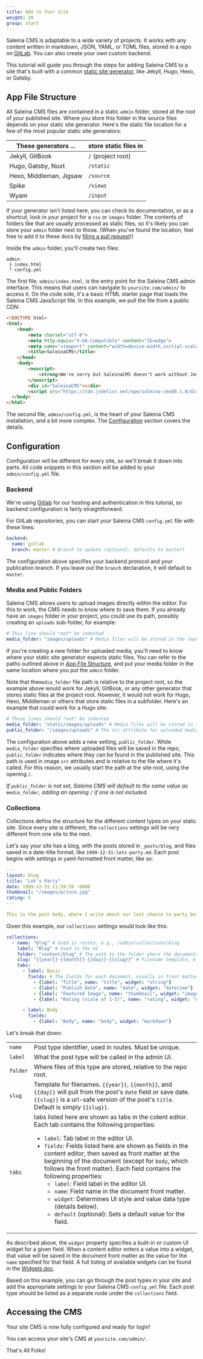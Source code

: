 ```yaml
---
title: Add to Your Site
weight: 20
group: start
---
```


Saleina CMS is adaptable to a wide variety of projects. It works with any content written in markdown, JSON, YAML, or TOML files, stored in a repo on [GitLab](https://about.gitlab.com/). You can also create your own custom backend.

This tutorial will guide you through the steps for adding Saleina CMS to a site that's built with a common [static site generator](https://www.staticgen.com/), like Jekyll, Hugo, Hexo, or Gatsby.

## App File Structure

All Saleina CMS files are contained in a static `admin` folder, stored at the root of your published site. Where you store this folder in the source files depends on your static site generator. Here's the static file location for a few of the most popular static site generators:

| These generators ...    | store static files in |
| ----------------------- | --------------------- |
| Jekyll, GitBook         | `/` (project root)    |
| Hugo, Gatsby, Nuxt      | `/static`             |
| Hexo, Middleman, Jigsaw | `/source`             |
| Spike                   | `/views`              |
| Wyam                    | `/input`              |

If your generator isn't listed here, you can check its documentation, or as a shortcut, look in your project for a `css` or `images` folder. The contents of folders like that are usually processed as static files, so it's likely you can store your `admin` folder next to those. (When you've found the location, feel free to add it to these docs by [filing a pull request](https://github.com/saleina/saleinacms/blob/master/CONTRIBUTING.md)!)

Inside the `admin` folder, you'll create two files:

```x
admin
 ├ index.html
 └ config.yml
```

The first file, `admin/index.html`, is the entry point for the Saleina CMS admin interface. This means that users can navigate to `yoursite.com/admin/` to access it. On the code side, it's a basic HTML starter page that loads the Saleina CMS JavaScript file. In this example, we pull the file from a public CDN:

```html
<!DOCTYPE html>
<html>
    <head>
        <meta charset="utf-8">
        <meta http-equiv="X-UA-Compatible" content="IE=edge">
        <meta name="viewport" content="width=device-width,initial-scale=1.0">
        <title>SaleinaCMS</title>
    </head>
    <body>
        <noscript>
            <strong>We're sorry but SaleinaCMS doesn't work without JavaScript enabled. Please enable it to continue.</strong>
        </noscript>
        <div id="SaleinaCMS"></div>
        <script src="https://cdn.jsdelivr.net/npm/saleina-cms@0.1.8/dist/saleina-cms.min.js"></script>
  </body>
</html>
```

The second file, `admin/config.yml`, is the heart of your Saleina CMS installation, and a bit more complex. The [Configuration](#configuration) section covers the details.

## Configuration

Configuration will be different for every site, so we'll break it down into parts.  All code snippets in this section will be added to your `admin/config.yml` file.

### Backend

We're using [Gitlab](https://www.gitlab.com) for our hosting and authentication in this tutorial, so backend configuration is fairly straightforward. 

For GitLab repositories, you can start your Saleina CMS `config.yml` file with these lines:

```yaml
backend:
  name: gitlab
  branch: master # Branch to update (optional; defaults to master)
```

The configuration above specifies your backend protocol and your publication branch. If you leave out the `branch` declaration, it will default to `master`.

### Media and Public Folders

Saleina CMS allows users to upload images directly within the editor. For this to work, the CMS needs to know where to save them. If you already have an `images` folder in your project, you could use its path, possibly creating an `uploads` sub-folder, for example:

```yaml
# This line should *not* be indented
media_folder: "images/uploads" # Media files will be stored in the repo under images/uploads
```

If you're creating a new folder for uploaded media, you'll need to know where your static site generator expects static files. You can refer to the paths outlined above in [App File Structure](#app-file-structure), and put your media folder in the same location where you put the `admin` folder.

Note that the`media_folder` file path is relative to the project root, so the example above would work for Jekyll, GitBook, or any other generator that stores static files at the project root. However, it would not work for Hugo, Hexo, Middleman or others that store static files in a subfolder. Here's an example that could work for a Hugo site:

```yaml
# These lines should *not* be indented
media_folder: "static/images/uploads" # Media files will be stored in the repo under static/images/uploads
public_folder: "/images/uploads" # The src attribute for uploaded media will begin with /images/uploads
```

The configuration above adds a new setting, `public_folder`. While `media_folder` specifies where uploaded files will be saved in the repo, `public_folder` indicates where they can be found in the published site. This path is used in image `src` attributes and is relative to the file where it's called. For this reason, we usually start the path at the site root, using the opening `/`.

*If `public_folder` is not set, Saleina CMS will default to the same value as `media_folder`, adding an opening `/` if one is not included.*


### Collections

Collections define the structure for the different content types on your static site. Since every site is different, the `collections` settings will be very different from one site to the next.

Let's say your site has a blog, with the posts stored in `_posts/blog`, and files saved in a date-title format, like `1999-12-31-lets-party.md`. Each post begins with settings in yaml-formatted front matter, like so:

```yaml
---
layout: blog
title: "Let's Party"
date: 1999-12-31 11:59:59 -0800
thumbnail: "/images/prince.jpg"
rating: 5
---

This is the post body, where I write about our last chance to party before the Y2K bug destroys us all.
```

Given this example, our `collections` settings would look like this:

```yaml
collections:
  - name: "blog" # Used in routes, e.g., /admin/collections/blog
    label: "Blog" # Used in the UI
    folder: "content/blog" # The path to the folder where the documents are stored
    slug: "{{year}}-{{month}}-{{day}}-{{slug}}" # Filename template, e.g., YYYY-MM-DD-title.md
    tabs:
      - label: Basic
        fields: # The fields for each document, usually in front matter
          - {label: "Title", name: "title", widget: "string"}
          - {label: "Publish Date", name: "date", widget: "datetime"}
          - {label: "Featured Image", name: "thumbnail", widget: "image"}
          - {label: "Rating (scale of 1-5)", name: "rating", widget: "number"}

      - label: Body
        fields: 
          - {label: "Body", name: "body", widget: "markdown"}
```

Let's break that down:

<table>
  <tr>
    <td><code>name</code></td>
    <td>Post type identifier, used in routes. Must be unique.</td>
  </tr>
  <tr>
    <td><code>label</code></td>
    <td>What the post type will be called in the admin UI.</td>
  </tr>
  <tr>
    <td><code>folder</code></td>
    <td>Where files of this type are stored, relative to the repo root.</td>
  </tr>
  <tr>
    <td><code>slug</code></td>
    <td>Template for filenames. <code>{{year}}</code>, <code>{{month}}</code>, and <code>{{day}}</code> will pull from the post's <code>date</code> field or save date. <code>{{slug}}</code> is a url-safe version of the post's <code>title</code>. Default is simply <code>{{slug}}</code>.</td>
  </tr>
  <tr>
    <td><code>tabs</code></td>
    <td>tabs listed here are shown as tabs in the cotent editor. Each tab contains the following properties:
      <ul>
        <li><code>label</code>: Tab label in the editor UI.</li>
        <li><code>fields</code>: Fields listed here are shown as fields in the content editor, then saved as front matter at the beginning of the document (except for <code>body</code>, which follows the front matter). Each field contains the following properties:
          <ul>
            <li><code>label</code>: Field label in the editor UI.</li>
            <li><code>name</code>: Field name in the document front matter.</li>
            <li><code>widget</code>: Determines UI style and value data type (details below).</li>
            <li><code>default</code> (optional): Sets a default value for the field.</li>
          </ul>
        </li>
      </ul>
    </td>
  </tr>
</table>

As described above, the `widget` property specifies a built-in or custom UI widget for a given field. When a content editor enters a value into a widget, that value will be saved in the document front matter as the value for the `name` specified for that field. A full listing of available widgets can be found in the [Widgets doc](/docs/widgets).

Based on this example, you can go through the post types in your site and add the appropriate settings to your Saleina CMS `config.yml` file. Each post type should be listed as a separate node under the `collections` field.

## Accessing the CMS

Your site CMS is now fully configured and ready for login!

You can access your site's CMS at `yoursite.com/admin/`.

That's All Folks!
